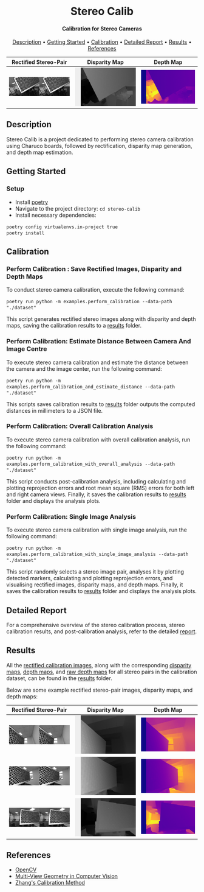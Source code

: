 <h1 align="center">
  <br>
  Stereo Calib
  <br>
</h1>

<h4 align="center">Calibration for Stereo Cameras</h4>

<p align="center">
  <a href="#description">Description</a> •
  <a href="#getting-started">Getting Started</a> •
  <a href="#calibration">Calibration</a> •
  <a href="#detailed-report">Detailed Report</a> •
  <a href="#results">Results</a> •
  <a href="#references">References</a> 
</p>

<div align="center">

|Rectified Stereo-Pair |            Disparity Map            | Depth Map 
:--------------------:|:-----------------------------------:|:----------:
![](./results/stereo_rectified/07.png) | ![](./results/disparity_map/07.png) | ![](./results/depth_map_img/07.png)

</div>

## Description

Stereo Calib is a project dedicated to performing stereo camera calibration using Charuco boards, followed by
rectification, disparity map generation, and depth map estimation.

## Getting Started

### Setup

* Install [poetry](https://python-poetry.org/docs/#installation)
* Navigate to the project directory: `cd stereo-calib`
* Install necessary dependencies:

```commandline
poetry config virtualenvs.in-project true                  
poetry install 
```

## Calibration

### Perform Calibration : Save Rectified Images, Disparity and Depth Maps

To conduct stereo camera calibration, execute the following command:

```commandline
poetry run python -m examples.perform_calibration --data-path "./dataset" 
```

This script generates rectified stereo images along with disparity and depth maps, saving the calibration results to a
[results](./results) folder.

### Perform Calibration: Estimate Distance Between Camera And Image Centre

To execute stereo camera calibration and estimate the distance between the camera and the image center, run the
following command:

```commandline
poetry run python -m examples.perform_calibration_and_estimate_distance --data-path "./dataset"
```

This scripts saves calibration results to [results](./results) folder outputs the computed distances in millimeters to a
JSON
file.

### Perform Calibration: Overall Calibration Analysis

To execute stereo camera calibration with overall calibration analysis, run the following
command:

```commandline
poetry run python -m examples.perform_calibration_with_overall_analysis --data-path "./dataset"             
```

This script conducts post-calibration analysis, including calculating and plotting reprojection errors and root mean
square (RMS) errors for both left and right camera views. Finally, it saves the calibration results
to [results](./results) folder and displays the
analysis plots.

### Perform Calibration: Single Image Analysis

To execute stereo camera calibration with single image analysis, run the following command:

```commandline
poetry run python -m examples.perform_calibration_with_single_image_analysis --data-path "./dataset"
```

This script randomly selects a stereo image pair, analyses it by plotting detected markers, calculating and plotting
reprojection errors, and visualising rectified images, disparity maps, and depth maps. Finally, it saves the calibration
results to [results](./results) folder and displays the analysis plots.

## Detailed Report

For a comprehensive overview of the stereo calibration process, stereo calibration results, and post-calibration
analysis, refer to the detailed [report](REPORT.md).

## Results

All the [rectified calibration images](./results/stereo_rectified), along with the
corresponding [disparity maps](./results/disparity_map), [depth maps](./results/depth_map_img),
and [raw depth maps](./results/raw_depth_map) for all stereo pairs in the calibration dataset, can be found in
the [results](./results) folder.

Below are some example rectified stereo-pair images, disparity maps, and depth maps:

|              Rectified Stereo-Pair     |            Disparity Map            | Depth Map |
:--------------------------------------:|:-----------------------------------:|:----------:
 ![](./results/stereo_rectified/05.png) | ![](./results/disparity_map/05.png) | ![](./results/depth_map_img/05.png)
 ![](./results/stereo_rectified/06.png) | ![](./results/disparity_map/06.png) | ![](./results/depth_map_img/06.png)
 ![](./results/stereo_rectified/09.png) | ![](./results/disparity_map/09.png) | ![](./results/depth_map_img/09.png)

## References

* [OpenCV](https://docs.opencv.org/4.9.0/)
* [Multi-View Geometry in Computer Vision](https://www.robots.ox.ac.uk/~vgg/hzbook/)
* [Zhang's Calibration Method](https://www.microsoft.com/en-us/research/wp-content/uploads/2016/02/tr98-71.pdf)

